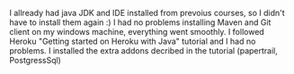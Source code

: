 I allready had java JDK and IDE installed from prevoius courses, so I didn't have to install them again :)
I had no problems installing Maven and Git client on my windows machine, everything went smoothly.
I followed Heroku "Getting started on Heroku with Java" tutorial and I had no problems. I installed the extra addons decribed in the tutorial (papertrail, PostgressSql)
